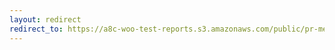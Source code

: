 ```yaml
---
layout: redirect
redirect_to: https://a8c-woo-test-reports.s3.amazonaws.com/public/pr-merge/44275/api/index.html
---
```

